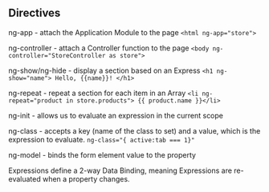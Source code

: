## Directives
ng-app - attach the Application Module to the page
```<html ng-app="store">```

ng-controller - attach a Controller function to the page
```<body ng-controller="StoreController as store">```

ng-show/ng-hide - display a section based on an Express
```<h1 ng-show="name"> Hello, {{name}}! </h1>```

ng-repeat - repeat a section for each item in an Array
```<li ng-repeat="product in store.products"> {{ product.name }}</li>```

ng-init - allows us to evaluate an expression in the current scope

ng-class - accepts a key (name of the class to set) and a value, which is the expression to evaluate.
```ng-class="{ active:tab === 1}"```

ng-model - binds the form element value to the property

Expressions define a 2-way Data Binding, meaning Expressions are re-evaluated when a property changes.
